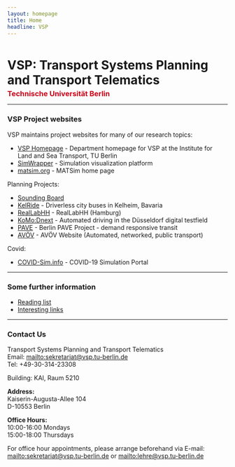 ```yaml
---
layout: homepage
title: Home
headline: VSP
---
```


<h1 style="margin: 3rem 0 0 0;">VSP: Transport Systems Planning and Transport Telematics</h1>

<h3 style="margin: 0.25rem 0; color: #cf0017">Technische Universität Berlin</h3>

---

<!--
<div style="background-color: yellow; padding: 1rem 1rem; border: 2px solid red; border-left: 1rem solid #cf0017;">

<p><b>01 Jun 2021</b> - The TU Berlin exchange email server was attacked at the end of April, but email service has now been restored.</p>

<p>If you have been trying to contact us, we apologize. Email should be back in operation now. Please resend any messages if you have not heard from of us.</p>

</div>
-->

### VSP Project websites

VSP maintains project websites for many of our research topics:

- [VSP Homepage](https://www.vsp.tu-berlin.de) - Department homepage for VSP at the Institute for Land and Sea Transport, TU Berlin
- [SimWrapper](https://vsp.berlin/simwrapper) - Simulation visualization platform
- [matsim.org](https://matsim.org) - MATSim home page

Planning Projects:

- [Sounding Board](/soundingBoardSurvey)
- [KelRide](https://vsp.berlin/simwrapper/public/de/kelheim/projects/KelRide/AVServiceAreas/output/) - Driverless city buses in Kelheim, Bavaria
- [RealLabHH](https://vsp.berlin/simwrapper/public/de/hamburg/hamburg-v2/hamburg-v2.2/viz) - RealLabHH (Hamburg)
- [KoMo:Dnext](https://vsp.berlin/simwrapper/komodnext) - Automated driving in the Düsseldorf digital testfield
- [PAVE](https://vsp.berlin/pave) - Berlin PAVE Project - demand responsive transit
- [AVÖV](https://vsp.berlin/avoev) - AVÖV Website (Automated, networked, public transport)

Covid:

- [COVID-Sim.info](https://covid-sim.info) - COVID-19 Simulation Portal

---

### Some further information

- [Reading list](/readinglist)
- [Interesting links](/interestinglinks)

---

### Contact Us

Transport Systems Planning and Transport Telematics<br/>
Email: <mailto:sekretariat@vsp.tu-berlin.de><br/>
Tel: +49-30-314-23308

Building: KAI, Raum 5210

**Address:**<br/>
Kaiserin-Augusta-Allee 104<br/>
D-10553 Berlin

**Office Hours:**<br/>
10:00-16:00 Mondays<br/>
15:00-18:00 Thursdays

For office hour appointments, please arrange beforehand via E-mail:<br/>
<mailto:sekretariat@vsp.tu-berlin.de> or <mailto:lehre@vsp.tu-berlin.de>





